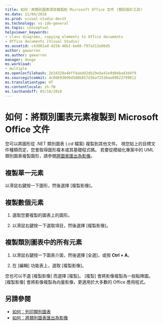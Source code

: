 ```yaml
---
title: 如何：將類別圖表項目複製到 Microsoft Office 文件 (類別設計工具)
ms.date: 11/04/2016
ms.prod: visual-studio-dev15
ms.technology: vs-ide-general
ms.topic: conceptual
helpviewer_keywords:
- class diagrams, copying elements to Office documents
- Office documents [Visual Studio]
ms.assetid: c43061ad-d258-46b1-be66-f97a312e86d5
author: gewarren
ms.author: gewarren
manager: douge
ms.workload:
- multiple
ms.openlocfilehash: 2b34328a4bff4abdd2db29e9a41e9d04ba43d4f9
ms.sourcegitcommit: 4c0db930d9d5d8b857d3baf2530ae89823799612
ms.translationtype: HT
ms.contentlocale: zh-TW
ms.lasthandoff: 05/10/2018
---
```

# <a name="how-to-copy-class-diagram-elements-to-a-microsoft-office-document"></a>如何：將類別圖表元素複製到 Microsoft Office 文件

您可以將圖形從 .NET 類別圖表 (*.cd* 檔案) 複製到其他文件。 視您貼上的目標文件種類而定，您會取得圖形複本或其基礎程式碼。 若要從模組化專案中的 UML 類別圖表複製圖形，請參閱[將圖表匯出為影像](../../modeling/export-diagrams-as-images.md)。

## <a name="copy-a-single-element"></a>複製單一元素

以滑鼠右鍵按一下圖形，然後選擇 [複製影像]。

## <a name="copy-several-elements"></a>複製數個元素

1.  選取您要複製的圖表上的圖形。

2.  以滑鼠右鍵按一下選取項目，然後選擇 [複製影像]。

## <a name="copy-all-the-elements-in-a-class-diagram"></a>複製類別圖表中的所有元素

1.  以滑鼠右鍵按一下圖表介面，然後選擇 [全選]，或按 **Ctrl + A**。

2.  在 [編輯] 功能表上，選取 [複製影像]。

您也可以不選 [複製影像] 而選擇 [複製]。 [複製] 會將影像複製為一般點陣圖。 [複製影像] 會將影像複製為向量影像，更適用於大多數的 Office 應用程式。

## <a name="see-also"></a>另請參閱

- [如何：列印類別圖表](how-to-print-class-diagrams.md)
- [如何：將類別圖表匯出為影像](how-to-export-class-diagrams-as-images.md)

